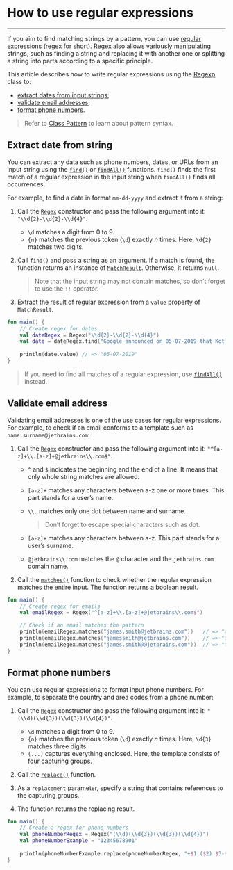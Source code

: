 # How to use regular expressions

---

If you aim to find matching strings by a pattern, you can use [regular expressions](#link) (regex for short).
Regex also allows variously manipulating strings, such as finding a string and replacing it with another one
or splitting a string into parts according to a specific principle.

This article describes how to write regular expressions using the [Regexp][regex] class to:

* [extract dates from input strings](#extract-date-from-string);
* [validate email addresses](#validate-email-address);
* [format phone numbers](#format-phone-numbers).

> Refer to [Class Pattern][pattern-class] to learn about pattern syntax.

## Extract date from string

You can extract any data such as phone numbers, dates, or URLs from an input string
using the [`find()`][find] or [`findAll()`][find-all] functions.
`find()` finds the first match of a regular expression in the input string
when `findAll()` finds all occurrences.

For example, to find a date in format `mm-dd-yyyy` and extract it from a string:

1. Call the [`Regex`][constructor] constructor and pass the following argument into it: `"\\d{2}-\\d{2}-\\d{4}"`.
    * `\d` matches a digit from 0 to 9.
    * `{n}` matches the previous token (`\d`) exactly *n* times. Here, `\d{2}` matches two digits.
2. Call `find()` and pass a string as an argument.
    If a match is found, the function returns an instance of [`MatchResult`][match-result].
    Otherwise, it returns `null`.

    > Note that the input string may not contain matches, so don’t forget to use the `!!` operator.

3. Extract the result of regular expression from a `value` property of `MatchResult`.

```kotlin
fun main() {
    // Create regex for dates
    val dateRegex = Regex("\\d{2}-\\d{2}-\\d{4}")
    val date = dateRegex.find("Google announced on 05-07-2019 that Kotlin is now its preferred language for Android app developers.")!!
    
    println(date.value) // => "05-07-2019"
}
```

> If you need to find all matches of a regular expression, use [`findAll()`][find-all] instead.

## Validate email address

Validating email addresses is one of the use cases for regular expressions.
For example, to check if an email conforms to a template such as `name.surname@jetbrains.com`:

1. Call the [`Regex`][constructor] constructor and pass the following argument into it: `"^[a-z]+\\.[a-z]+@jetbrains\\.com$"`.

    * `^` and `$` indicates the beginning and the end of a line. It means that only whole string matches are allowed.
    * `[a-z]+` matches any characters between a-z one or more times. This part stands for a user’s name.
    * `\\.` matches only one dot between name and surname.

        > Don’t forget to escape special characters such as dot.

    * `[a-z]+` matches any characters between a-z. This part stands for a user’s surname.
    * `@jetbrains\\.com` matches the `@` character and the `jetbrains.com` domain name.

2. Call the [`matches()`][matches] function to check whether the regular expression matches the entire input.
    The function returns a boolean result.

```kotlin
fun main() {
    // Create regex for emails
    val emailRegex = Regex("^[a-z]+\\.[a-z]+@jetbrains\\.com$")

    // Check if an email matches the pattern
    println(emailRegex.matches("james.smith@jetbrains.com"))   // => "true"
    println(emailRegex.matches("jamessmith@jetbrains.com"))    // => "false"
    println(emailRegex.matches("james.smith@@jetbrains.com"))  // => "false"
}
```

## Format phone numbers

You can use regular expressions to format input phone numbers.
For example, to separate the country and area codes from a phone number:

1. Call the [`Regex`][constructor] constructor and pass the following argument into it: `"(\\d)(\\d{3})(\\d{3})(\\d{4})"`.

    * `\d` matches a digit from 0 to 9.
    * `{n}` matches the previous token (`\d`) exactly *n* times. Here, `\d{3}` matches three digits.
    * `(...)` captures everything enclosed. Here, the template consists of four capturing groups.

2. Call the [`replace()`][replace] function.
3. As a `replacement` parameter, specify a string that contains references to the capturing groups.
4. The function returns the replacing result.

```kotlin
fun main() {    
    // Create a regex for phone numbers
    val phoneNumberRegex = Regex("(\\d)(\\d{3})(\\d{3})(\\d{4})")
    val phoneNumberExample = "12345678901"
    
    println(phoneNumberExample.replace(phoneNumberRegex, "+$1 ($2) $3-$4")) // => "+1 (234) 567-8901"
}
```

[constructor]: https://kotlinlang.org/api/latest/jvm/stdlib/kotlin.text/-regex/#constructors
[find]: https://kotlinlang.org/api/latest/jvm/stdlib/kotlin.text/-regex/find.html
[find-all]: https://kotlinlang.org/api/latest/jvm/stdlib/kotlin.text/-regex/find-all.html
[matches]: https://kotlinlang.org/api/latest/jvm/stdlib/kotlin.text/-regex/matches.html
[match-result]: https://kotlinlang.org/api/latest/jvm/stdlib/kotlin.text/-match-result/
[pattern-class]: https://docs.oracle.com/javase/8/docs/api/java/util/regex/Pattern.html
[regex]: https://kotlinlang.org/api/latest/jvm/stdlib/kotlin.text/-regex/
[replace]: https://kotlinlang.org/api/latest/jvm/stdlib/kotlin.text/-regex/replace.html

